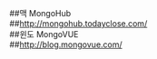 ##맥 MongoHub  
##<http://mongohub.todayclose.com/>  
##윈도 MongoVUE  
##<http://blog.mongovue.com/>  
